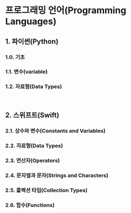 # 프로그래밍 언어(Programming Languages)

## 1. 파이썬(Python)
### 1.0. 기초
### 1.1. 변수(variable)
### 1.2. 자료형(Data Types)

<br>

## 2. 스위프트(Swift)
### 2.1. 상수와 변수(Constants and Variables)
### 2.2. 자료형(Data Types)
### 2.3. 연산자(Operators)
### 2.4. 문자열과 문자(Strings and Characters)
### 2.5. 콜렉션 타입(Collection Types)
### 2.6. 함수(Functions)
